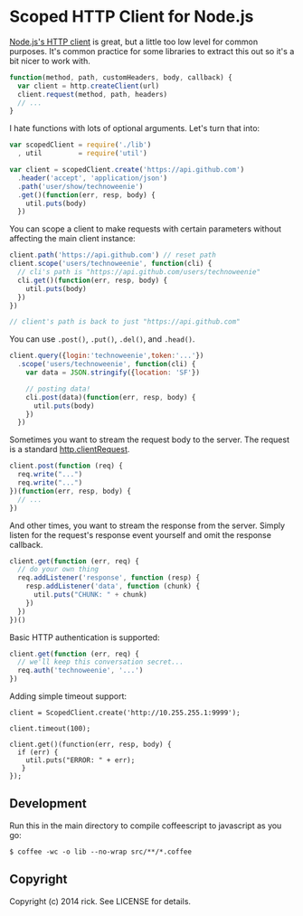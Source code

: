 # Scoped HTTP Client for Node.js

[Node.js's HTTP client][client] is great, but a little too low level for 
common purposes.  It's common practice for some libraries to
extract this out so it's a bit nicer to work with.

[client]: http://nodejs.org/api/http.html#http_http_request_options_callback

```javascript
function(method, path, customHeaders, body, callback) {
  var client = http.createClient(url)
  client.request(method, path, headers)
  // ...
}
```

I hate functions with lots of optional arguments.  Let's turn that into:

```javascript
var scopedClient = require('./lib')
  , util         = require('util')

var client = scopedClient.create('https://api.github.com')
  .header('accept', 'application/json')
  .path('user/show/technoweenie')
  .get()(function(err, resp, body) {
    util.puts(body)
  })
```

You can scope a client to make requests with certain parameters without
affecting the main client instance:

```javascript
client.path('https://api.github.com') // reset path
client.scope('users/technoweenie', function(cli) {
  // cli's path is "https://api.github.com/users/technoweenie"
  cli.get()(function(err, resp, body) {
    util.puts(body)
  })
})

// client's path is back to just "https://api.github.com"
```

You can use `.post()`, `.put()`, `.del()`, and `.head()`.

```javascript
client.query({login:'technoweenie',token:'...'})
  .scope('users/technoweenie', function(cli) {
    var data = JSON.stringify({location: 'SF'})

    // posting data!
    cli.post(data)(function(err, resp, body) {
      util.puts(body)
    })
  })
```

Sometimes you want to stream the request body to the server.  The request 
is a standard [http.clientRequest][request].

```javascript
client.post(function (req) {
  req.write("...")
  req.write("...")
})(function(err, resp, body) {
  // ...
})
```

And other times, you want to stream the response from the server.  Simply 
listen for the request's response event yourself and omit the response 
callback.

```javascript
client.get(function (err, req) {
  // do your own thing
  req.addListener('response', function (resp) {
    resp.addListener('data', function (chunk) {
      util.puts("CHUNK: " + chunk)
    })
  })
})()
```

[request]: http://nodejs.org/api/http.html#http_class_http_clientrequest

Basic HTTP authentication is supported:

```javascript
client.get(function (err, req) {
  // we'll keep this conversation secret...
  req.auth('technoweenie', '...')
})
```

Adding simple timeout support:

	client = ScopedClient.create('http://10.255.255.1:9999');

	client.timeout(100);

	client.get()(function(err, resp, body) {
	  if (err) {
	    util.puts("ERROR: " + err);
	   }
	});


## Development

Run this in the main directory to compile coffeescript to javascript as you go:

    $ coffee -wc -o lib --no-wrap src/**/*.coffee


## Copyright

Copyright (c) 2014 rick. See LICENSE for details.
